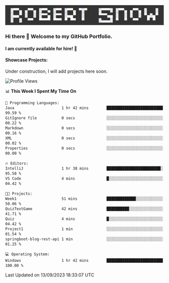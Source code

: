 <img alt="myname" src="assets/name.png" />

### Hi there 👋 Welcome to my GitHub Portfolio.
#### I am currently available for hire!  :briefcase:

#### Showcase Projects:

Under construction, I will add projects here soon.

<!--START_SECTION:waka-->
![Profile Views](http://img.shields.io/badge/Profile%20Views-0-blue)

📊 **This Week I Spent My Time On** 

```text
💬 Programming Languages: 
Java                     1 hr 42 mins        █████████████████████████   99.59 % 
GitIgnore file           0 secs              ░░░░░░░░░░░░░░░░░░░░░░░░░   00.22 % 
Markdown                 0 secs              ░░░░░░░░░░░░░░░░░░░░░░░░░   00.16 % 
XML                      0 secs              ░░░░░░░░░░░░░░░░░░░░░░░░░   00.02 % 
Properties               0 secs              ░░░░░░░░░░░░░░░░░░░░░░░░░   00.00 % 

🔥 Editors: 
IntelliJ                 1 hr 38 mins        ████████████████████████░   95.58 % 
VS Code                  4 mins              █░░░░░░░░░░░░░░░░░░░░░░░░   04.42 % 

🐱‍💻 Projects: 
Week1                    51 mins             █████████████░░░░░░░░░░░░   50.06 % 
QuizTextGame             42 mins             ██████████░░░░░░░░░░░░░░░   41.71 % 
Quiz                     4 mins              █░░░░░░░░░░░░░░░░░░░░░░░░   04.42 % 
Project1                 1 min               ░░░░░░░░░░░░░░░░░░░░░░░░░   01.54 % 
springboot-blog-rest-api 1 min               ░░░░░░░░░░░░░░░░░░░░░░░░░   01.25 % 

💻 Operating System: 
Windows                  1 hr 42 mins        █████████████████████████   100.00 % 
```


 Last Updated on 13/09/2023 18:33:07 UTC
<!--END_SECTION:waka-->

<!--
**robjsnow/robjsnow** is a ✨ _special_ ✨ repository because its `README.md` (this file) appears on your GitHub profile.

Here are some ideas to get you started:

- 🔭 I’m currently working on ...
- 🌱 I’m currently learning ...
- 👯 I’m looking to collaborate on ...
- 🤔 I’m looking for help with ...
- 💬 Ask me about ...
- 📫 How to reach me: ...
- 😄 Pronouns: ...
- ⚡ Fun fact: ...
-->
